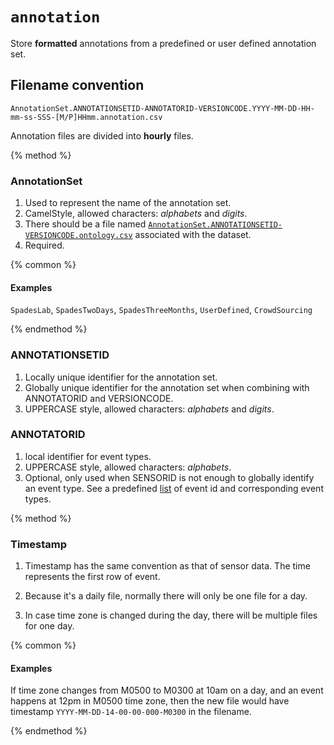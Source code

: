 # `annotation`

Store **formatted** annotations from a predefined or user defined annotation set.

## Filename convention

```
AnnotationSet.ANNOTATIONSETID-ANNOTATORID-VERSIONCODE.YYYY-MM-DD-HH-mm-ss-SSS-[M/P]HHmm.annotation.csv
```

Annotation files are divided into **hourly** files.

{% method %}

### AnnotationSet

1. Used to represent the name of the annotation set.
2. CamelStyle, allowed characters: *alphabets* and *digits*.
3. There should be a file named [`AnnotationSet.ANNOTATIONSETID-VERSIONCODE.ontology.csv`](#) associated with the dataset.
4. Required.

{% common %}
#### Examples
`SpadesLab`, `SpadesTwoDays`, `SpadesThreeMonths`, `UserDefined`, `CrowdSourcing`

{% endmethod %}

### ANNOTATIONSETID

1. Locally unique identifier for the annotation set.
2. Globally unique identifier for the annotation set when combining with ANNOTATORID and VERSIONCODE.
3. UPPERCASE style, allowed characters: *alphabets* and *digits*.

### ANNOTATORID

1. local identifier for event types.
2. UPPERCASE style, allowed characters: *alphabets*.
3. Optional, only used when SENSORID is not enough to globally identify an event type.
See a predefined [list](#) of event id and corresponding event types.



{% method %}



### Timestamp



1. Timestamp has the same convention as that of sensor data. The time represents the first row of event.



2. Because it's a daily file, normally there will only be one file for a day.



3. In case time zone is changed during the day, there will be multiple files for one day.



{% common %}



#### Examples



If time zone changes from M0500 to M0300 at 10am on a day, and an event happens at 12pm in M0500 time zone, then the new file would have timestamp `YYYY-MM-DD-14-00-00-000-M0300` in the filename.







{% endmethod %}








